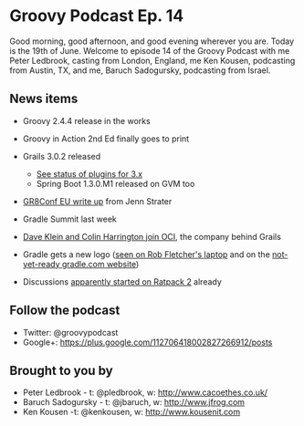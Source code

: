 # Groovy Podcast Ep. 14

Good morning, good afternoon, and good evening wherever you are. Today is the 19th of June. Welcome to episode 14 of the Groovy Podcast with me Peter Ledbrook, casting from London, England, me Ken Kousen, podcasting from Austin, TX, and me, Baruch Sadogursky, podcasting from Israel.

## News items

* Groovy 2.4.4 release in the works

* Groovy in Action 2nd Ed finally goes to print

* Grails 3.0.2 released
  * [See status of plugins for 3.x](https://github.com/grails/grails-core/wiki/Grails-3-Priority-Upgrade-Plugins)
  * Spring Boot 1.3.0.M1 released on GVM too

* [GR8Conf EU write up](https://objectpartners.com/2015/06/17/gr8conf-europe-2015-recap/) from Jenn Strater

* Gradle Summit last week

* [Dave Klein and Colin Harrington join OCI](https://twitter.com/ObjectComputing/status/605496734265925632), the company behind Grails

* Gradle gets a new logo ([seen on Rob Fletcher's laptop](https://twitter.com/rfletcherew/status/609137276304494592) and on the [not-yet-ready gradle.com website](http://gradle.com/))

* Discussions [apparently started on Ratpack 2](https://twitter.com/danveloper/status/611621047465422849) already

## Follow the podcast

* Twitter: @groovypodcast
* Google+: https://plus.google.com/112706418002827266912/posts

## Brought to you by

* Peter Ledbrook - t: @pledbrook, w: http://www.cacoethes.co.uk/
* Baruch Sadogursky - t: @jbaruch, w: http://www.jfrog.com
* Ken Kousen -t: @kenkousen, w: http://www.kousenit.com
